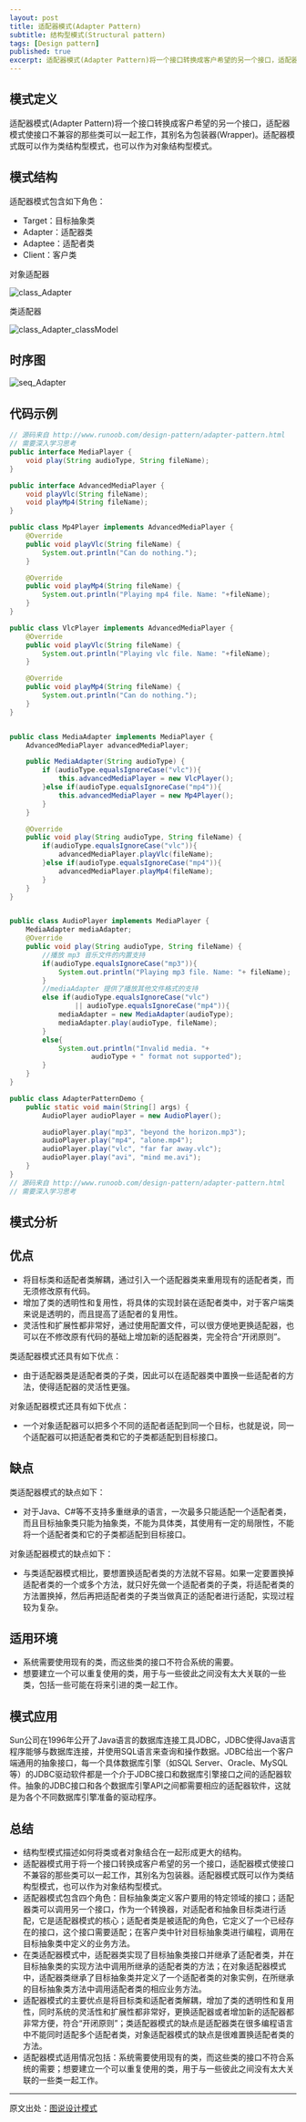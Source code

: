 ```yaml
---
layout: post
title: 适配器模式(Adapter Pattern)
subtitle: 结构型模式(Structural pattern)
tags: [Design pattern]
published: true
excerpt: 适配器模式(Adapter Pattern)将一个接口转换成客户希望的另一个接口，适配器模式使接口不兼容的那些类可以一起工作，其别名为包装器(Wrapper)。适配器模式既可以作为类结构型模式，也可以作为对象结构型模式。
---
```


## 模式定义

适配器模式(Adapter Pattern)将一个接口转换成客户希望的另一个接口，适配器模式使接口不兼容的那些类可以一起工作，其别名为包装器(Wrapper)。适配器模式既可以作为类结构型模式，也可以作为对象结构型模式。

## 模式结构

适配器模式包含如下角色：

- Target：目标抽象类
- Adapter：适配器类
- Adaptee：适配者类
- Client：客户类

对象适配器

![class_Adapter](/assets/img/pattern/class_Adapter.jpg)

类适配器

![class_Adapter_classModel](/assets/img/pattern/class_Adapter_classModel.jpg)

## 时序图

![seq_Adapter](/assets/img/pattern/seq_Adapter.jpg)

## 代码示例

```java
// 源码来自 http://www.runoob.com/design-pattern/adapter-pattern.html
// 需要深入学习思考
public interface MediaPlayer {
    void play(String audioType, String fileName);
}

public interface AdvancedMediaPlayer {
    void playVlc(String fileName);
    void playMp4(String fileName);
}

public class Mp4Player implements AdvancedMediaPlayer {
    @Override
    public void playVlc(String fileName) {
        System.out.println("Can do nothing.");
    }

    @Override
    public void playMp4(String fileName) {
        System.out.println("Playing mp4 file. Name: "+fileName);
    }
}

public class VlcPlayer implements AdvancedMediaPlayer {
    @Override
    public void playVlc(String fileName) {
        System.out.println("Playing vlc file. Name: "+fileName);
    }

    @Override
    public void playMp4(String fileName) {
        System.out.println("Can do nothing.");
    }
}


public class MediaAdapter implements MediaPlayer {
    AdvancedMediaPlayer advancedMediaPlayer;

    public MediaAdapter(String audioType) {
        if (audioType.equalsIgnoreCase("vlc")){
            this.advancedMediaPlayer = new VlcPlayer();
        }else if(audioType.equalsIgnoreCase("mp4")){
            this.advancedMediaPlayer = new Mp4Player();
        }
    }

    @Override
    public void play(String audioType, String fileName) {
        if(audioType.equalsIgnoreCase("vlc")){
            advancedMediaPlayer.playVlc(fileName);
        }else if(audioType.equalsIgnoreCase("mp4")){
            advancedMediaPlayer.playMp4(fileName);
        }
    }
}


public class AudioPlayer implements MediaPlayer {
    MediaAdapter mediaAdapter;
    @Override
    public void play(String audioType, String fileName) {
        //播放 mp3 音乐文件的内置支持
        if(audioType.equalsIgnoreCase("mp3")){
            System.out.println("Playing mp3 file. Name: "+ fileName);
        }
        //mediaAdapter 提供了播放其他文件格式的支持
        else if(audioType.equalsIgnoreCase("vlc")
                || audioType.equalsIgnoreCase("mp4")){
            mediaAdapter = new MediaAdapter(audioType);
            mediaAdapter.play(audioType, fileName);
        }
        else{
            System.out.println("Invalid media. "+
                    audioType + " format not supported");
        }
    }
}

public class AdapterPatternDemo {
    public static void main(String[] args) {
        AudioPlayer audioPlayer = new AudioPlayer();

        audioPlayer.play("mp3", "beyond the horizon.mp3");
        audioPlayer.play("mp4", "alone.mp4");
        audioPlayer.play("vlc", "far far away.vlc");
        audioPlayer.play("avi", "mind me.avi");
    }
}
// 源码来自 http://www.runoob.com/design-pattern/adapter-pattern.html
// 需要深入学习思考
```

## 模式分析

## 优点

- 将目标类和适配者类解耦，通过引入一个适配器类来重用现有的适配者类，而无须修改原有代码。
- 增加了类的透明性和复用性，将具体的实现封装在适配者类中，对于客户端类来说是透明的，而且提高了适配者的复用性。
- 灵活性和扩展性都非常好，通过使用配置文件，可以很方便地更换适配器，也可以在不修改原有代码的基础上增加新的适配器类，完全符合“开闭原则”。

类适配器模式还具有如下优点：

- 由于适配器类是适配者类的子类，因此可以在适配器类中置换一些适配者的方法，使得适配器的灵活性更强。

对象适配器模式还具有如下优点：

- 一个对象适配器可以把多个不同的适配者适配到同一个目标，也就是说，同一个适配器可以把适配者类和它的子类都适配到目标接口。

## 缺点

类适配器模式的缺点如下：

- 对于Java、C#等不支持多重继承的语言，一次最多只能适配一个适配者类，而且目标抽象类只能为抽象类，不能为具体类，其使用有一定的局限性，不能将一个适配者类和它的子类都适配到目标接口。

对象适配器模式的缺点如下：

- 与类适配器模式相比，要想置换适配者类的方法就不容易。如果一定要置换掉适配者类的一个或多个方法，就只好先做一个适配者类的子类，将适配者类的方法置换掉，然后再把适配者类的子类当做真正的适配者进行适配，实现过程较为复杂。

## 适用环境

- 系统需要使用现有的类，而这些类的接口不符合系统的需要。
- 想要建立一个可以重复使用的类，用于与一些彼此之间没有太大关联的一些类，包括一些可能在将来引进的类一起工作。

## 模式应用

Sun公司在1996年公开了Java语言的数据库连接工具JDBC，JDBC使得Java语言程序能够与数据库连接，并使用SQL语言来查询和操作数据。JDBC给出一个客户端通用的抽象接口，每一个具体数据库引擎（如SQL Server、Oracle、MySQL等）的JDBC驱动软件都是一个介于JDBC接口和数据库引擎接口之间的适配器软件。抽象的JDBC接口和各个数据库引擎API之间都需要相应的适配器软件，这就是为各个不同数据库引擎准备的驱动程序。

## 总结

- 结构型模式描述如何将类或者对象结合在一起形成更大的结构。
- 适配器模式用于将一个接口转换成客户希望的另一个接口，适配器模式使接口不兼容的那些类可以一起工作，其别名为包装器。适配器模式既可以作为类结构型模式，也可以作为对象结构型模式。
- 适配器模式包含四个角色：目标抽象类定义客户要用的特定领域的接口；适配器类可以调用另一个接口，作为一个转换器，对适配者和抽象目标类进行适配，它是适配器模式的核心；适配者类是被适配的角色，它定义了一个已经存在的接口，这个接口需要适配；在客户类中针对目标抽象类进行编程，调用在目标抽象类中定义的业务方法。
- 在类适配器模式中，适配器类实现了目标抽象类接口并继承了适配者类，并在目标抽象类的实现方法中调用所继承的适配者类的方法；在对象适配器模式中，适配器类继承了目标抽象类并定义了一个适配者类的对象实例，在所继承的目标抽象类方法中调用适配者类的相应业务方法。
- 适配器模式的主要优点是将目标类和适配者类解耦，增加了类的透明性和复用性，同时系统的灵活性和扩展性都非常好，更换适配器或者增加新的适配器都非常方便，符合“开闭原则”；类适配器模式的缺点是适配器类在很多编程语言中不能同时适配多个适配者类，对象适配器模式的缺点是很难置换适配者类的方法。
- 适配器模式适用情况包括：系统需要使用现有的类，而这些类的接口不符合系统的需要；想要建立一个可以重复使用的类，用于与一些彼此之间没有太大关联的一些类一起工作。

---
原文出处：[图说设计模式](http://design-patterns.readthedocs.org/zh_CN/latest/index.html)